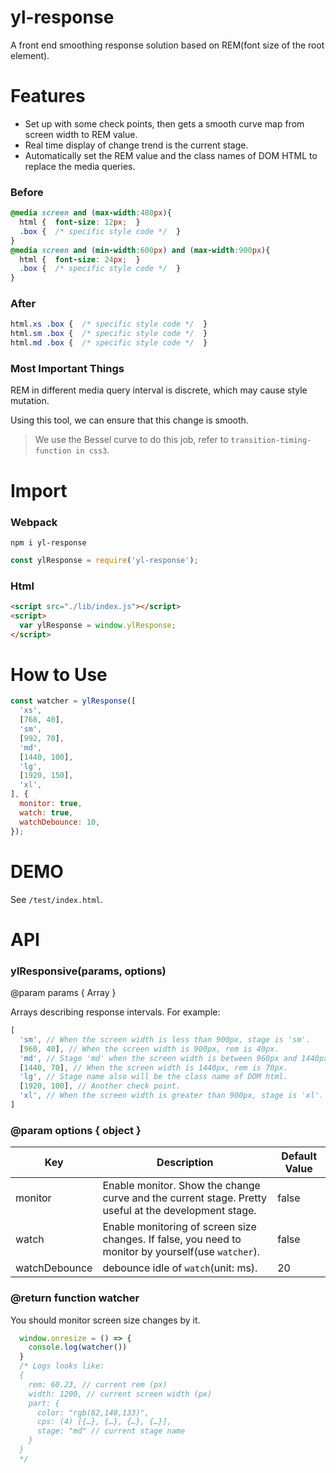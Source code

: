 # yl-response

A front end smoothing response solution based on REM(font size of the root element).

# Features

- Set up  with some check points, then gets a smooth curve map from screen width to REM value.
- Real time display of change trend is the current stage.
- Automatically set the REM value and the class names of DOM HTML to replace the media queries.

### Before
```css
@media screen and (max-width:480px){
  html {  font-size: 12px;  }
  .box {  /* specific style code */  }
}
@media screen and (min-width:600px) and (max-width:900px){
  html {  font-size: 24px;  }
  .box {  /* specific style code */  }
}
```

### After
```css
html.xs .box {  /* specific style code */  }
html.sm .box {  /* specific style code */  }
html.md .box {  /* specific style code */  }
```

### Most Important Things

REM in different media query interval is discrete, which may cause style mutation.

Using this tool, we can ensure that this change is smooth.

> We use the Bessel curve to do this job, refer to `transition-timing-function in css3`.

# Import

### Webpack
`npm i yl-response`
```javascript
const ylResponse = require('yl-response');
```
### Html
```html
<script src="./lib/index.js"></script>
<script>
  var ylResponse = window.ylResponse;
</script>
```

# How to Use

```javascript
const watcher = ylResponse([
  'xs',
  [768, 40],
  'sm',
  [992, 70],
  'md',
  [1440, 100],
  'lg',
  [1920, 150],
  'xl',
], {
  monitor: true,
  watch: true,
  watchDebounce: 10,
});
```

# DEMO

See `/test/index.html`.

# API

### ylResponsive(params, options)

@param params { Array }

Arrays describing response intervals.
For example:
```javascript
[
  'sm', // When the screen width is less than 900px, stage is 'sm'.
  [960, 40], // When the screen width is 900px, rem is 40px.
  'md', // Stage 'md' when the screen width is between 960px and 1440px.
  [1440, 70], // When the screen width is 1440px, rem is 70px.
  'lg', // Stage name also will be the class name of DOM html.
  [1920, 100], // Another check point.
  'xl', // When the screen width is greater than 900px, stage is 'xl'.
]
```

### @param options { object }

|   Key   |   Description   |   Default Value   |
| ---- | ---- | ---- |
|   monitor   |   Enable monitor. Show the change curve and the current stage. Pretty useful at the development stage. |   false   |
|   watch   |   Enable monitoring of screen size changes. If false, you need to monitor by yourself(use `watcher`).   |   false   |
|   watchDebounce   |   debounce idle of `watch`(unit: ms).   |   20   |

### @return function watcher

You should monitor screen size changes by it.

```javascript
  window.onresize = () => {
    console.log(watcher())
  }
  /* Logs looks like:
  {
    rem: 60.23, // current rem (px)
    width: 1200, // current screen width (px)
    part: {
      color: "rgb(82,148,133)",
      cps: (4) [{…}, {…}, {…}, {…}],
      stage: "md" // current stage name
    }
  }
  */
```
